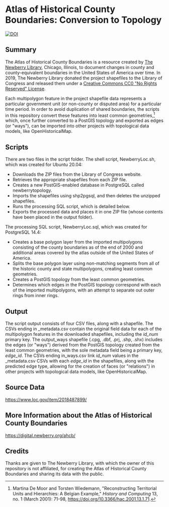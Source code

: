 # Atlas of Historical County Boundaries: Conversion to Topology

[![DOI](https://zenodo.org/badge/536871432.svg)](https://zenodo.org/badge/latestdoi/536871432)

## Summary

The Atlas of Historical County Boundaries is a resource created by [The Newberry Library](https://www.newberry.org/), Chicago, Illinois, to document changes in county and county-equivalent boundaries in the United States of America over time. In 2019, The Newberry Library donated the project shapefiles to the Library of Congress and released them under a [Creative Commons CC0 "No Rights Reserved" License](https://creativecommons.org/share-your-work/public-domain/cc0/).

Each multipolygon feature in the project shapefile data represents a particular government unit (or non-county or disputed area) for a particular time period. In order to avoid duplication of shared boundaries, the scripts in this repository convert these features into least common geometries,[^1] which, once further converted to a PostGIS topology and exported as edges (or "ways"), can be imported into other projects with topological data models, like OpenHistoricalMap.

[^1]: Martina De Moor and Torsten Wiedemann, "Reconstructing Territorial Units and Hierarchies: A Belgian Example," *History and Computing* 13, no. 1 (March 2001): 71-98, https://doi.org/10.3366/hac.2001.13.1.71.

## Scripts

There are two files in the script folder. The shell script, NewberryLoc.sh, which was created for Ubuntu 20.04:

* Downloads the ZIP files from the Library of Congress website.
* Retrieves the appropriate shapefiles from each ZIP file.
* Creates a new PostGIS-enabled database in PostgreSQL called newberrytopology.
* Imports the shapefiles using shp2pgsql, and then deletes the unzipped shapefiles.
* Runs the processing SQL script, which is detailed below.
* Exports the processed data and places it in one ZIP file (whose contents have been placed in the output folder).

The processing SQL script, NewberryLoc.sql, which was created for PostgreSQL 14.4:

* Creates a base polygon layer from the imported multipolygons consisting of the county boundaries as of the end of 2000 and additional areas covered by the atlas outside of the United States of America.
* Splits the base polygon layer using non-matching segments from all of the historic county and state multipolygons, creating least common geometries.
* Creates a PostGIS topology from the least common geometries.
* Determines which edges in the PostGIS topology correspond with each of the imported multipolygons, with an attempt to separate out outer rings from inner rings.

## Output

The script output consists of four CSV files, along with a shapefile. The CSVs ending in \_metadata.csv contain the original field data for each of the multipolygon features in the downloaded shapefiles, including the *id_num* primary key. The output_ways shapefile (.cpg, .dbf, .prj, .shp, .shx) includes the edges (or "ways") derived from the PostGIS topology created from the least common geometries, with the sole metadata field being a primary key, *edge_id*. The CSVs ending in_ways.csv link *id_num* values in the \_metadata.csv CSVs with each *edge_id* in the shapefiles, along with the predicted edge type, allowing for the creation of faces (or "relations") in other projects with topological data models, like OpenHistoricalMap.

## Source Data

<https://www.loc.gov/item/2018487899/>

## More Information about the Atlas of Historical County Boundaries

<https://digital.newberry.org/ahcb/>

## Credits

Thanks are given to The Newberry Library, with which the owner of this repository is not affiliated, for creating the Atlas of Historical County Boundaries and sharing its data with the public.
